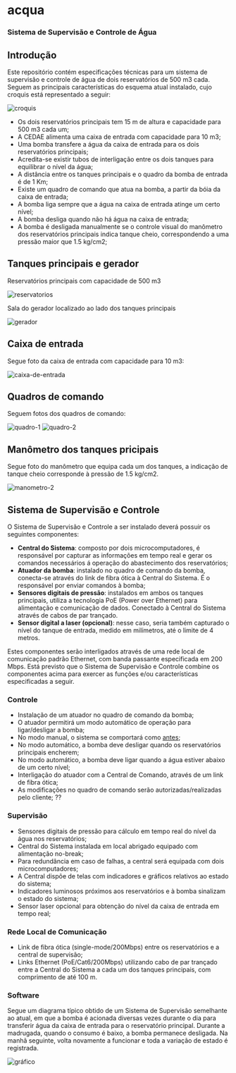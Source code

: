 # acqua
### Sistema de Supervisão e Controle de Água

## Introdução

Este repositório contém especificações técnicas para um sistema de supervisão e controle de água de dois reservatórios de 500 m3 cada. Seguem as principais características do esquema atual instalado, cujo croquis está representado a seguir:

![croquis](https://user-images.githubusercontent.com/86032/116254222-8a50cd80-a747-11eb-842a-c8bff6983564.png)

- Os dois reservatórios principais tem 15 m de altura e capacidade para 500 m3 cada um;
- A CEDAE alimenta uma caixa de entrada com capacidade para 10 m3;
- Uma bomba transfere a água da caixa de entrada para os dois reservatórios principais;
- Acredita-se existir tubos de interligação entre os dois tanques para equilibrar o nível da água;
- A distância entre os tanques principais e o quadro da bomba de entrada é de 1 Km;
- Existe um quadro de comando que atua na bomba, a partir da bóia da caixa de entrada;
- A bomba liga sempre que a água na caixa de entrada atinge um certo nível;
- A bomba desliga quando não há água na caixa de entrada;
- A bomba é desligada manualmente se o controle visual do manômetro dos reservatórios principais indica tanque cheio, correspondendo a uma pressão maior que 1.5 kg/cm2;

## Tanques principais e gerador

Reservatórios principais com capacidade de 500 m3

![reservatorios](https://user-images.githubusercontent.com/86032/116251318-f120b780-a744-11eb-9716-656fc5e7cb19.jpg)

Sala do gerador localizado ao lado dos tanques principais

![gerador](https://user-images.githubusercontent.com/86032/116251333-f41ba800-a744-11eb-9652-6bb8ba3cc472.jpg)

## Caixa de entrada

Segue foto da caixa de entrada com capacidade para 10 m3:

![caixa-de-entrada](https://user-images.githubusercontent.com/86032/116251328-f2ea7b00-a744-11eb-973a-74a538368878.jpg)

## Quadros de comando

Seguem fotos dos quadros de comando:

![quadro-1](https://user-images.githubusercontent.com/86032/116251306-ef56f400-a744-11eb-8fef-72a4e3e4ce6f.jpg)
![quadro-2](https://user-images.githubusercontent.com/86032/116251308-efef8a80-a744-11eb-8fa6-ae57d3fa5661.jpg)

## Manômetro dos tanques pricipais

Segue foto do manômetro que equipa cada um dos tanques, a indicação de tanque cheio corresponde à pressão de 1.5 kg/cm2.

![manometro-2](https://user-images.githubusercontent.com/86032/116251300-ee25c700-a744-11eb-877d-5a9cff9f91c5.jpg)

## Sistema de Supervisão e Controle

O Sistema de Supervisão e Controle a ser instalado deverá possuir os seguintes componentes:

- **Central do Sistema**: composto por dois microcomputadores, é responsável por capturar as informações em tempo real e gerar os comandos necessários á operação do abastecimento dos reservatórios;
- **Atuador da bomba**: instalado no quadro de comando da bomba, conecta-se através do link de fibra ótica à Central do Sistema. É o responsável por enviar comandos à bomba;
- **Sensores digitais de pressão**: instalados em ambos os tanques principais, utiliza a tecnologia PoE (Power over Ethernet) para alimentação e comunicação de dados. Conectado à Central do Sistema através de cabos de par trançado.
- **Sensor digital a laser (opcional)**: nesse caso, seria também capturado o nível do tanque de entrada, medido em milímetros, até o limite de 4 metros.

Estes componentes serão interligados através de uma rede local de comunicação padrão Ethernet, com banda passante especificada em 200 Mbps. Está previsto que o Sistema de Supervisão e Controle combine os componentes acima para exercer as funções e/ou características especificadas a seguir.

### Controle

- Instalação de um atuador no quadro de comando da bomba;
- O atuador permitirá um modo automático de operação para ligar/desligar a bomba;
- No modo manual, o sistema se comportará como [antes](https://github.com/SaveH2o/acqua#introdu%C3%A7%C3%A3o);
- No modo automático, a bomba deve desligar quando os reservatórios principais encherem;
- No modo automático, a bomba deve ligar quando a água estiver abaixo de um certo nível;
- Interligação do atuador com a Central de Comando, através de um link de fibra ótica;
- As modificações no quadro de comando serão autorizadas/realizadas pelo cliente; ??

### Supervisão

- Sensores digitais de pressão para cálculo em tempo real do nível da água nos reservatórios;
- Central do Sistema instalada em local abrigado equipado com alimentação no-break;
- Para redundância em caso de falhas, a central será equipada com dois microcomputadores;
- A Central dispõe de telas com indicadores e gráficos relativos ao estado do sistema;
- Indicadores luminosos próximos aos reservatórios e à bomba sinalizam o estado do sistema;
- Sensor laser opcional para obtenção do nível da caixa de entrada em tempo real;

### Rede Local de Comunicação

- Link de fibra ótica (single-mode/200Mbps) entre os reservatórios e a central de supervisão;
- Links Ethernet (PoE/Cat6/200Mbps) utilizando cabo de par trançado entre a Central do Sistema a cada um dos tanques principais, com comprimento de até 100 m.

### Software

Segue um diagrama típico obtido de um Sistema de Supervisão semelhante ao atual, em que a bomba é acionada diversas vezes durante o dia para transferir água da caixa de entrada para o reservatório principal. Durante a madrugada, quando o consumo é baixo, a bomba permanece desligada. Na manhã seguinte, volta novamente a funcionar e toda a variação de estado é registrada.

![gráfico](https://user-images.githubusercontent.com/86032/65921516-d34c6e80-e3b8-11e9-9aca-f2b85e69e5dd.png)

